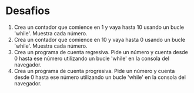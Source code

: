 # Desafios 

1. Crea un contador que comience en 1 y vaya hasta 10 usando un bucle 'while'. Muestra cada número.
2. Crea un contador que comience en 10 y vaya hasta 0 usando un bucle 'while'. Muestra cada número.
3. Crea un programa de cuenta regresiva. Pide un número y cuenta desde 0 hasta ese número utilizando un bucle 'while' en la consola del navegador.
4. Crea un programa de cuenta progresiva. Pide un número y cuenta desde 0 hasta ese número utilizando un bucle 'while' en la consola del navegador.